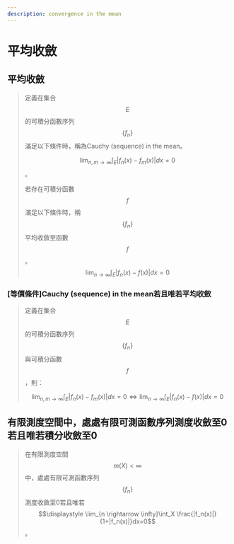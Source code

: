 ```yaml
---
description: convergence in the mean
---
```


# 平均收斂

## 平均收斂

> 定義在集合$$E$$的可積分函數序列$$\{f_n\}$$滿足以下條件時，稱為Cauchy (sequence) in the mean。
>
> $$\displaystyle \lim_{n,m \rightarrow \infty} \int_E |f_n(x) - f_m(x)|dx=0$$。
>
> 若存在可積分函數$$f$$滿足以下條件時，稱$$\{f_n\}$$平均收斂至函數$$f$$。$$\displaystyle \lim_{n \rightarrow \infty} \int_E |f_n(x) - f(x)|dx = 0$$

### \[等價條件]Cauchy (sequence) in the mean若且唯若平均收斂

> 定義在集合$$E$$的可積分函數序列$$\{f_n\}$$與可積分函數$$f$$，則：
>
> $$\displaystyle \lim_{n,m \rightarrow \infty} \int_E |f_n(x) - f_m(x)|dx=0 \Leftrightarrow \lim_{n \rightarrow \infty} \int_E |f_n(x) - f(x)|dx=0$$

## 有限測度空間中，處處有限可測函數序列測度收斂至0若且唯若積分收斂至0

> 在有限測度空間$$m(X)< \infty$$中，處處有限可測函數序列$$\{f_n\}$$測度收斂至0若且唯若$$\displaystyle \lim_{n \rightarrow \infty}\int_X \frac{|f_n(x)|}{1+|f_n(x)|}dx=0$$。
